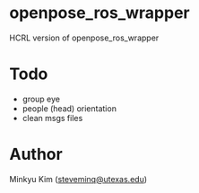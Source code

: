 # openpose_ros_wrapper

HCRL version of openpose_ros_wrapper


# Todo 

- group eye
- people (head) orientation
- clean msgs files 

# Author
Minkyu Kim (steveminq@utexas.edu)
